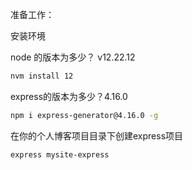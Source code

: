 准备工作：

安装环境

node 的版本为多少？ v12.22.12

```bash
nvm install 12
```

express的版本为多少？4.16.0

```bash
npm i express-generator@4.16.0 -g 
```

在你的个人博客项目目录下创建express项目

```bash
express mysite-express
```

